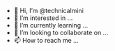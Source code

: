 - 👋 Hi, I’m @technicalmini
- 👀 I’m interested in ...
- 🌱 I’m currently learning ...
- 💞️ I’m looking to collaborate on ...
- 📫 How to reach me ...

<!---
technicalmini/technicalmini is a ✨ special ✨ repository because its `README.md` (this file) appears on your GitHub profile.
You can click the Preview link to take a look at your changes.
--->
